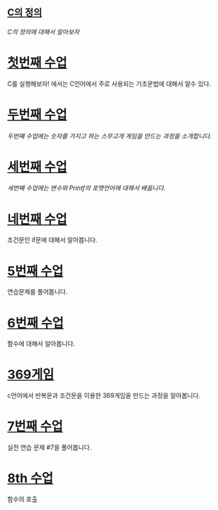 ## [C의 정의 ](/c.md)

###### C의 정의에 대해서 알아보자

# [첫번째 수업 ](/how-it-works.md)

C를 실행해보자! 에서는 C언어에서 주로 사용되는 기초문법에 대해서 알수 있다.

# [두번째 수업](/second-class.md)

###### 두번째 수업에는 숫자를 가지고 하는 스무고개 게임을 만드는 과정을 소개합니다.

# [세번째 수업](/third-class.md)

###### 세번째 수업에는 변수와 Printf의 포맷언어에 대해서 배웁니다.

# [네번째 수업](/b124-bc88-c9f8-c218-c5c5.md)

조건문인 if문에 대해서 알아봅니다.

# [5번째 수업](/fifth-class.md)

연습문제를 풀어봅니다.

# [6번째 수업](/6th-class.md)

함수에 대해서 알아봅니다.

# [369게임](/homework-369-game.md)

c언어에서 반복문과 조건문을 이용한 369게임을 만드는 과정을 알아봅니다.

# [7번째 수업](/7th-class.md)

실전 연습 문제 \#7을 풀어봅니다.

# [8th 수업](/8th.md)

함수의 호출 

